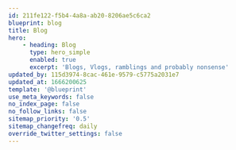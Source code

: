 ```yaml
---
id: 211fe122-f5b4-4a8a-ab20-8206ae5c6ca2
blueprint: blog
title: Blog
hero:
    - heading: Blog
      type: hero_simple
      enabled: true
      excerpt: 'Blogs, Vlogs, ramblings and probably nonsense'
updated_by: 115d3974-8cac-461e-9579-c5775a2031e7
updated_at: 1666200625
template: '@blueprint'
use_meta_keywords: false
no_index_page: false
no_follow_links: false
sitemap_priority: '0.5'
sitemap_changefreq: daily
override_twitter_settings: false
---
```

